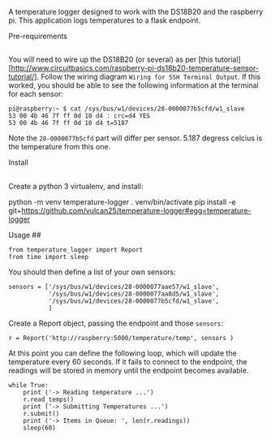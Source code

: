 A temperature logger designed to work with the DS18B20 and the raspberry pi.  This application logs temperatures to a flask endpoint.

Pre-requirements
##

You will need to wire up the DS18B20 (or several) as per [this tutorial][http://www.circuitbasics.com/raspberry-pi-ds18b20-temperature-sensor-tutorial/].
Follow the wiring diagram `Wiring for SSH Terminal Output`.  If this worked, you should be able to see the following information at the terminal for each sensor:

	pi@raspberry:~ $ cat /sys/bus/w1/devices/28-0000077b5cfd/w1_slave 
	53 00 4b 46 7f ff 0d 10 d4 : crc=d4 YES
	53 00 4b 46 7f ff 0d 10 d4 t=5187

Note the `28-0000077b5cfd` part will differ per sensor.  5.187 degress celcius is the temperature from this one.

Install
##

Create a python 3 virtualenv, and install:

python -m venv temperature-logger
. venv/bin/activate
pip install -e git+https://github.com/vulcan25/temperature-logger#egg=temperature-logger

Usage
## 

	from temperature_logger import Report
	from time import sleep

You should then define a list of your own sensors:

	sensors = ['/sys/bus/w1/devices/28-0000077aae57/w1_slave',
	           '/sys/bus/w1/devices/28-0000077aa8d5/w1_slave',
	           '/sys/bus/w1/devices/28-0000077b5cfd/w1_slave',
	           ]

Create a Report object, passing the endpoint and those `sensors`:

	r = Report('http://raspberry:5000/temperature/temp', sensors )

At this point you can define the following loop, which will update the temperature every 60 seconds.  If it fails to connect to the endpoint, the readings will be stored in memory until the endpoint becomes available.

	while True:    
	    print ('-> Reading temperature ...')
	    r.read_temps()
	    print ('-> Submitting Temperatures ...')
	    r.submit()
	    print ('-> Items in Queue: ', len(r.readings))
	    sleep(60)

